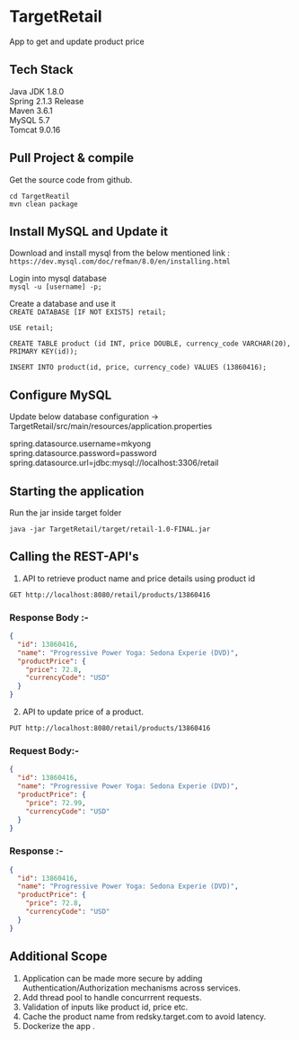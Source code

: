 # TargetRetail
App to get and update product price

## Tech Stack
Java JDK 1.8.0  
Spring 2.1.3 Release  
Maven 3.6.1  
MySQL 5.7  
Tomcat 9.0.16  

## Pull Project & compile  
Get the source code from github.  

```cd TargetReatil```   
```mvn clean package```   

## Install MySQL and Update it

Download and install mysql from the below mentioned link :  
```https://dev.mysql.com/doc/refman/8.0/en/installing.html```

Login into mysql database  
```mysql -u [username] -p;```

Create a database and use it   
```CREATE DATABASE [IF NOT EXISTS] retail;```

```USE retail;```  

```CREATE TABLE product (id INT, price DOUBLE, currency_code VARCHAR(20), PRIMARY KEY(id));```  

```INSERT INTO product(id, price, currency_code) VALUES (13860416);```  

## Configure MySQL  

Update below database configuration -> TargetRetail/src/main/resources/application.properties    
    
spring.datasource.username=mkyong  
spring.datasource.password=password  
spring.datasource.url=jdbc:mysql://localhost:3306/retail  

## Starting the application

Run the jar inside target folder  

```java -jar TargetRetail/target/retail-1.0-FINAL.jar```

## Calling the REST-API's

1.  API to retrieve product name and price details using product id  

```GET http://localhost:8080/retail/products/13860416```  

### Response Body :-  
```json
{
  "id": 13860416,
  "name": "Progressive Power Yoga: Sedona Experie (DVD)",
  "productPrice": {
    "price": 72.8,
    "currencyCode": "USD"
  }
}
```  
2. API to update price of a product.  

```PUT http://localhost:8080/retail/products/13860416```   

### Request Body:-
```json
{
  "id": 13860416,
  "name": "Progressive Power Yoga: Sedona Experie (DVD)",
  "productPrice": {
    "price": 72.99,
    "currencyCode": "USD"
  }
}
```

### Response :-  
```json
{
  "id": 13860416,
  "name": "Progressive Power Yoga: Sedona Experie (DVD)",
  "productPrice": {
    "price": 72.8,
    "currencyCode": "USD"
  }
}
```
## Additional Scope

1. Application can be made more secure by adding Authentication/Authorization mechanisms across services.
2. Add thread pool to handle concurrrent requests.
3. Validation of inputs like product id, price etc.
4. Cache the product name from redsky.target.com to avoid latency.
5. Dockerize the app .
